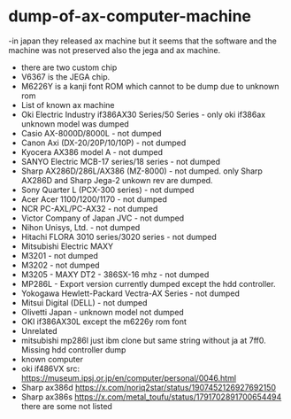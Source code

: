 # dump-of-ax-computer-machine
-in japan they released ax machine but it seems that the software and the machine was not preserved also the jega and ax machine.
- there are two custom chip
- V6367 is the JEGA chip. 
- M6226Y is a kanji font ROM which cannot to be dump due to unknown rom
- List of known ax machine
- Oki Electric Industry if386AX30 Series/50 Series - only oki if386ax unknown model was dumped
- Casio  AX-8000D/8000L - not dumped
- Canon  Axi (DX-20/20P/10/10P) - not dumped
- Kyocera  AX386 model A - not dumped
- SANYO Electric MCB-17 series/18 series - not dumped
- Sharp AX286D/286L/AX386 (MZ-8000) - not dumped. only Sharp AX286D and Sharp Jega-2 unkown rev are dumped.
- Sony Quarter L (PCX-300 series) - not dumped
- Acer Acer 1100/1200/1170 - not dumped
- NCR PC-AXL/PC-AX32 - not dumped
- Victor Company of Japan JVC - not dumped
- Nihon Unisys, Ltd. - not dumped
- Hitachi FLORA 3010 series/3020 series - not dumped
- Mitsubishi Electric MAXY
- M3201 - not dumped
- M3202 - not dumped
- M3205 - MAXY DT2  - 386SX-16 mhz - not dumped
- MP286L - Export version currently dumped except the hdd controller.
- Yokogawa Hewlett-Packard Vectra-AX Series - not dumped
- Mitsui Digital (DELL) - not dumped
- Olivetti Japan - unknown model not dumped
- OKI if386AX30L except the m6226y rom font
- Unrelated
- mitsubishi mp286l just ibm clone but same string without ja at 7ff0. Missing hdd controller dump
- known computer
- oki if486VX src: https://museum.ipsj.or.jp/en/computer/personal/0046.html
- Sharp ax386d https://x.com/noriq2star/status/1907452126927692150
- Sharp ax386s https://x.com/metal_toufu/status/1791702891700654494
there are some not listed




